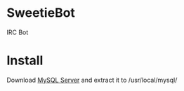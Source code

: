 SweetieBot
==========

IRC Bot

Install
=======

Download [MySQL Server](http://dev.mysql.com/downloads/mysql/) and extract it to /usr/local/mysql/
